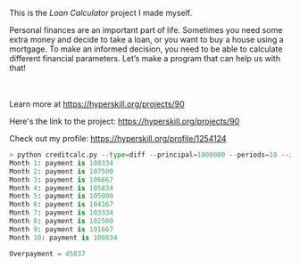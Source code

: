This is the *Loan Calculator* project I made myself.


<p>Personal finances are an important part of life. Sometimes you need some extra money and decide to take a loan, or you want to buy a house using a mortgage. To make an informed decision, you need to be able to calculate different financial parameters. Let’s make a program that can help us with that!</p><br/><br/>Learn more at <a href="https://hyperskill.org/projects/90?utm_source=ide&utm_medium=ide&utm_campaign=ide&utm_content=project-card">https://hyperskill.org/projects/90</a>

Here's the link to the project: https://hyperskill.org/projects/90

Check out my profile: https://hyperskill.org/profile/1254124

```python
> python creditcalc.py --type=diff --principal=1000000 --periods=10 --interest=10
Month 1: payment is 108334
Month 2: payment is 107500
Month 3: payment is 106667
Month 4: payment is 105834
Month 5: payment is 105000
Month 6: payment is 104167
Month 7: payment is 103334
Month 8: payment is 102500
Month 9: payment is 101667
Month 10: payment is 100834

Overpayment = 45837
```
